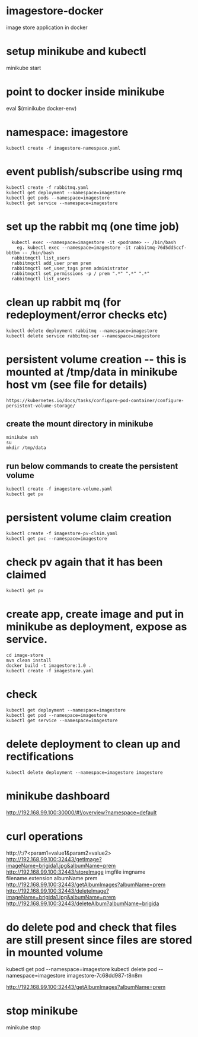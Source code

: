 # imagestore-docker
image store application in docker

# setup minikube and kubectl
minikube start

# point to docker inside minikube
eval $(minikube docker-env)

# namespace: imagestore
    kubectl create -f imagestore-namespace.yaml

# event publish/subscribe using rmq
    kubectl create -f rabbitmq.yaml
	kubectl get deployment --namespace=imagestore
	kubectl get pods --namespace=imagestore
	kubectl get service --namespace=imagestore
	
# set up the rabbit mq (one time job)
      kubectl exec --namespace=imagestore -it <podname> -- /bin/bash
        eg. kubectl exec --namespace=imagestore -it rabbitmq-76d5dd5ccf-bbtbm -- /bin/bash
	  rabbitmqctl list_users
	  rabbitmqctl add_user prem prem
	  rabbitmqctl set_user_tags prem administrator
	  rabbitmqctl set_permissions -p / prem ".*" ".*" ".*"
	  rabbitmqctl list_users
	
# clean up rabbit mq (for redeployment/error checks etc)
    kubectl delete deployment rabbitmq --namespace=imagestore
    kubectl delete service rabbitmq-ser --namespace=imagestore
	
# persistent volume creation  -- this is mounted at /tmp/data in minikube host vm (see file for details)
	https://kubernetes.io/docs/tasks/configure-pod-container/configure-persistent-volume-storage/
##  create the mount directory in minikube 
	minikube ssh
	su
	mkdir /tmp/data

## run below commands to create the persistent volume
	kubectl create -f imagestore-volume.yaml
	kubectl get pv 

# persistent volume claim creation
	kubectl create -f imagestore-pv-claim.yaml
	kubectl get pvc --namespace=imagestore

# check pv again that it has been claimed
	kubectl get pv
	
	
# create app, create image and put in minikube as deployment, expose as service.
	cd image-store
	mvn clean install
	docker build -t imagestore:1.0 .
	kubectl create -f imagestore.yaml
	
# check
    kubectl get deployment --namespace=imagestore
    kubectl get pod --namespace=imagestore
    kubectl get service --namespace=imagestore
	
# delete deployment to clean up and rectifications
    kubectl delete deployment --namespace=imagestore imagestore
	
	
# minikube dashboard
  http://192.168.99.100:30000/#!/overview?namespace=default
  
# curl operations
  http://<minikubeip>:<LBPort>/<operation>?<param1=value1&param2=value2>
  http://192.168.99.100:32443/getImage?imageName=brigida1.jpg&albumName=prem
  http://192.168.99.100:32443/storeImage
     imgfile    <actual file>
	 imgname    filename.extension
	 albumName  prem
  http://192.168.99.100:32443/getAlbumImages?albumName=prem
  http://192.168.99.100:32443/deleteImage?imageName=brigida1.jpg&albumName=prem
  http://192.168.99.100:32443/deleteAlbum?albumName=brigida
  
  
# do delete pod and check that files are still present since files are stored in mounted volume
  kubectl get pod --namespace=imagestore
  kubectl delete pod --namespace=imagestore imagestore-7c68dd987-t8n8m
  
  http://192.168.99.100:32443/getAlbumImages?albumName=prem
  
# stop minikube
  minikube stop
  

  
